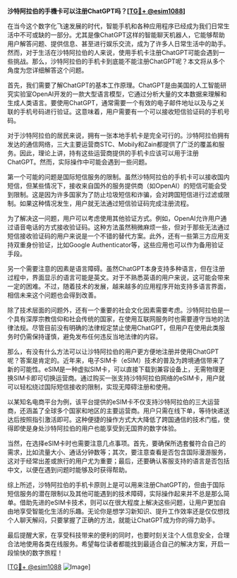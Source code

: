 **沙特阿拉伯的手機卡可以注册ChatGPT吗？[[TG💪+ @esim1088](https://t.me/s/esim1088)]**

在当今这个数字化飞速发展的时代，智能手机和各种应用程序已经成为我们日常生活中不可或缺的一部分。尤其是像ChatGPT这样的智能聊天机器人，它能够帮助用户解答问题、提供信息、甚至进行娱乐交流，成为了许多人日常生活中的助手。然而，对于生活在沙特阿拉伯的人来说，使用手机卡注册ChatGPT可能会遇到一些挑战。那么，沙特阿拉伯的手机卡到底能不能注册ChatGPT呢？本文将从多个角度为您详细解答这个问题。

首先，我们需要了解ChatGPT的基本工作原理。ChatGPT是由美国的人工智能研究实验室OpenAI开发的一款大型语言模型，它通过分析大量的文本数据来理解和生成人类语言。要使用ChatGPT，通常需要一个有效的电子邮件地址以及与之关联的手机号码进行验证。这意味着，用户需要有一个可以接收短信验证码的手机号码。

对于沙特阿拉伯的居民来说，拥有一张本地手机卡是完全可行的。沙特阿拉伯拥有发达的通信网络，三大主要运营商STC、Mobily和Zain都提供了广泛的覆盖和服务。因此，理论上讲，持有这些运营商提供的手机卡应该可以用于注册ChatGPT。然而，实际操作中可能会遇到一些问题。

第一个可能的问题是国际短信服务的限制。虽然沙特阿拉伯的手机卡可以接收国内短信，但某些情况下，接收来自国外的服务提供商（如OpenAI）的短信可能会受到限制。这是因为许多国家为了防止垃圾短信和诈骗，会对跨国短信进行过滤或限制。如果这种情况发生，用户就无法通过短信验证码完成注册流程。

为了解决这一问题，用户可以考虑使用其他验证方式。例如，OpenAI允许用户通过语音电话的方式接收验证码。这种方法虽然稍微麻烦一些，但对于那些无法通过短信接收验证码的用户来说是一个不错的替代方案。此外，还有一些第三方应用支持双重身份验证，比如Google Authenticator等，这些应用也可以作为备用验证手段。

另一个需要注意的因素是语言障碍。虽然ChatGPT本身支持多种语言，但在注册过程中，界面显示的语言可能是英文。对于不熟悉英语的用户来说，这可能会带来一定的困难。不过，随着技术的发展，越来越多的应用程序开始支持多语言界面，相信未来这个问题也会得到改善。

除了技术层面的问题外，还有一个重要的社会文化因素需要考虑。沙特阿拉伯是一个具有深厚宗教信仰和社会传统的国家，在使用互联网服务时也需要遵守当地的法律法规。尽管目前没有明确的法律规定禁止使用ChatGPT，但用户在使用此类服务时仍需保持谨慎，避免发布任何违反当地法律的内容。

那么，有没有什么方法可以让沙特阿拉伯的用户更方便地注册并使用ChatGPT呢？答案是肯定的。近年来，电子SIM卡（eSIM）技术的普及为跨境通信带来了新的可能性。eSIM是一种虚拟SIM卡，可以直接下载到兼容设备上，无需物理更换SIM卡即可切换运营商。通过购买一张支持沙特阿拉伯网络的eSIM卡，用户就可以轻松绕过国际短信接收的限制，实现无障碍注册和使用。

以某知名电商平台为例，该平台提供的eSIM卡不仅支持沙特阿拉伯的三大运营商，还涵盖了全球多个国家和地区的主要运营商。用户只需在线下单，等待快递送达后按照指引激活即可。这种便捷的操作方式大大降低了跨国通信的技术门槛，使得即使是身处沙特阿拉伯的用户也能享受到无国界的数字体验。

当然，在选择eSIM卡时也需要注意几点事项。首先，要确保所选套餐符合自己的需求，比如流量大小、通话分钟数等；其次，要注意查看是否包含国际漫游服务，这对于经常出差或旅行的用户尤为重要；最后，还要确认客服支持的语言是否包括中文，以便在遇到问题时能够及时获得帮助。

综上所述，沙特阿拉伯的手机卡原则上是可以用来注册ChatGPT的，但由于国际短信服务的潜在限制以及其他可能遇到的技术障碍，实际操作起来并不总是那么简单。借助先进的eSIM卡技术，则可以在很大程度上解决这些问题，让用户更加自由地享受智能化生活的乐趣。无论你是想学习新知识、提升工作效率还是仅仅想找个人聊天解闷，只要掌握了正确的方法，就能让ChatGPT成为你的得力助手。

最后提醒大家，在享受科技带来的便利的同时，也要时刻关注个人信息安全，合理合法地使用各类在线服务。希望每位读者都能找到最适合自己的解决方案，开启一段愉快的数字旅程！

[[TG💪+ @esim1088](https://t.me/s/esim1088) ![Image](https://i.postimg.cc/4NQfJmqS/Snipaste-2025-05-13-00-14-12.png)]